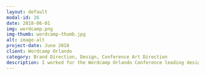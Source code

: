 ```yaml
---
layout: default
modal-id: 26
date: 2018-06-01
img: wordcamp.png
img-thumb: wordcamp-thumb.jpg
alt: image-alt
project-date: June 2018
client: Wordcamp Orlando
category: Brand Direction, Design, Conference Art Direction 
description: I worked for the Wordcamp Orlando Conference leading design direction for the conference. I designed the logo, and helped manage a very small team to deliver other designs. Through a collaborative effort we delivered a theme for 2018, a website, swag and marketing materials, a booklet, shirt design, and badge designs. 
---
```


